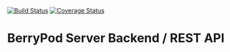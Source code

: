 [![Build Status](https://travis-ci.org/klaakso/berrypod-server.svg?branch=master)](https://travis-ci.org/klaakso/berrypod-server)
[![Coverage Status](https://coveralls.io/repos/github/BerryUniverse/berrypod-server/badge.svg?branch=master)](https://coveralls.io/github/BerryUniverse/berrypod-server?branch=master)
# BerryPod Server Backend / REST API
